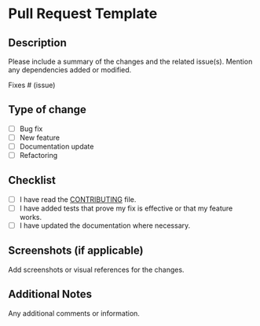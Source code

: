# Pull Request Template

## Description

Please include a summary of the changes and the related issue(s). Mention any dependencies added or modified.

Fixes # (issue)

## Type of change

- [ ] Bug fix
- [ ] New feature
- [ ] Documentation update
- [ ] Refactoring

## Checklist

- [ ] I have read the [CONTRIBUTING](../CONTRIBUTING.md) file.
- [ ] I have added tests that prove my fix is effective or that my feature works.
- [ ] I have updated the documentation where necessary.

## Screenshots (if applicable)
Add screenshots or visual references for the changes.

## Additional Notes
Any additional comments or information.
